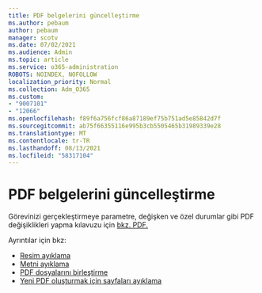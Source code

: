 ```yaml
---
title: PDF belgelerini güncelleştirme
ms.author: pebaum
author: pebaum
manager: scotv
ms.date: 07/02/2021
ms.audience: Admin
ms.topic: article
ms.service: o365-administration
ROBOTS: NOINDEX, NOFOLLOW
localization_priority: Normal
ms.collection: Adm_O365
ms.custom:
- "9007101"
- "12066"
ms.openlocfilehash: f89f6a756fcf86a87189ef75b751ad5e85842d7f
ms.sourcegitcommit: ab75f66355116e995b3cb5505465b31989339e28
ms.translationtype: MT
ms.contentlocale: tr-TR
ms.lasthandoff: 08/13/2021
ms.locfileid: "58317104"
---
```

# <a name="update-pdf-documents"></a>PDF belgelerini güncelleştirme

Görevinizi gerçekleştirmeye parametre, değişken ve özel durumlar gibi PDF değişiklikleri yapma kılavuzu için [bkz. PDF.](https://docs.microsoft.com/power-automate/desktop-flows/actions-reference/pdf)

Ayrıntılar için bkz:

- [Resim ayıklama](https://docs.microsoft.com/power-automate/desktop-flows/actions-reference/pdf#pdf-actions)
- [Metni ayıklama](https://docs.microsoft.com/power-automate/desktop-flows/actions-reference/pdf#extracttextfrompdfaction)
- [PDF dosyalarını birleştirme](https://docs.microsoft.com/power-automate/desktop-flows/actions-reference/pdf#mergefiles)
- [Yeni PDF oluşturmak için sayfaları ayıklama](https://docs.microsoft.com/power-automate/desktop-flows/actions-reference/pdf#extractpages)
